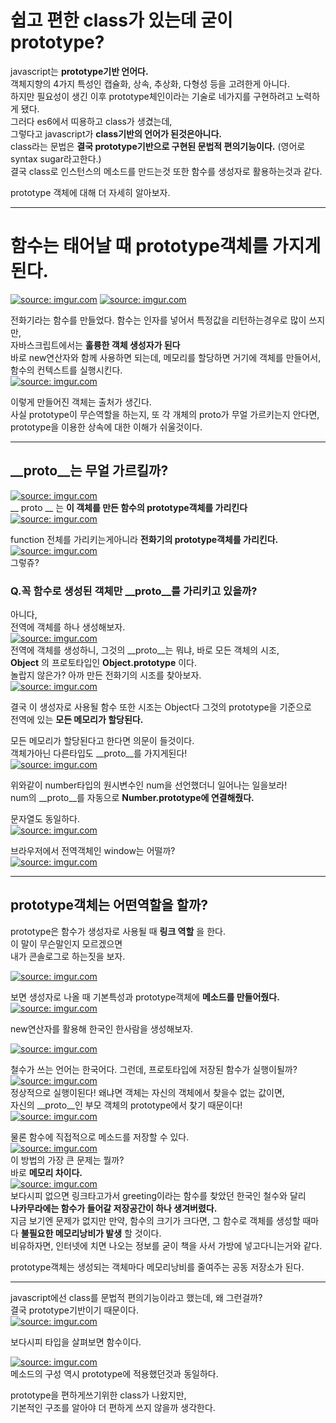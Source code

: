 # 쉽고 편한 class가 있는데 굳이 prototype?
javascript는 __prototype기반 언어다.__  
객체지향의 4가지 특성인 캡슐화, 상속, 추상화, 다형성 등을 고려한게 아니다.  
하지만 필요성이 생긴 이후 prototype체인이라는 기술로 네가지를 구현하려고 노력하게 됐다.  
그러다 es6에서 띠용하고 class가 생겼는데,  
그렇다고 javascript가 __class기반의 언어가 된것은아니다.__  
class라는 문법은 __결국 prototype기반으로 구현된 문법적 편의기능이다.__ (영어로 syntax sugar라고한다.)  
결국 class로 인스턴스의 메소드를 만드는것 또한 함수를 생성자로 활용하는것과 같다.  

prototype 객체에 대해 더 자세히 알아보자.
___
# 함수는 태어날 때 prototype객체를 가지게된다.  
<a href="https://imgur.com/7PI2pXb"><img src="https://i.imgur.com/7PI2pXb.png" title="source: imgur.com" /></a>
<a href="https://imgur.com/bBGvqaD"><img src="https://i.imgur.com/bBGvqaD.png" title="source: imgur.com" /></a>  

전화기라는 함수를 만들었다. 함수는 인자를 넣어서 특정값을 리턴하는경우로 많이 쓰지만,  
자바스크립트에서는 __훌륭한 객체 생성자가 된다__  
바로 new연산자와 함께 사용하면 되는데, 메모리를 할당하면 거기에 객체를 만들어서,  
함수의 컨텍스트를 실행시킨다.  
<a href="https://imgur.com/e9xA5vU"><img src="https://i.imgur.com/e9xA5vU.png" title="source: imgur.com" /></a>  
  
이렇게 만들어진 객체는 출처가 생긴다.  
사실 prototype이 무슨역할을 하는지, 또 각 개체의 proto가 무얼 가르키는지 안다면,  
prototype을 이용한 상속에 대한 이해가 쉬울것이다.  
___
## __proto__는 무얼 가르킬까?
<a href="https://imgur.com/Lj68SJH"><img src="https://i.imgur.com/Lj68SJH.png" title="source: imgur.com" /></a>  
__ proto __ 는 __이 객체를 만든 함수의 prototype객체를 가리킨다__  
<a href="https://imgur.com/qD2M7K5"><img src="https://i.imgur.com/qD2M7K5.png" title="source: imgur.com" /></a> 

function 전체를 가리키는게아니라 __전화기의 prototype객체를 가리킨다.__  
<a href="https://imgur.com/75YoLLe"><img src="https://i.imgur.com/75YoLLe.png" title="source: imgur.com" /></a>  
그렇쥬?  
  
### Q.꼭 함수로 생성된 객체만 __proto__를 가리키고 있을까?  
아니다,  
전역에 객체를 하나 생성해보자.  
<a href="https://imgur.com/UyFbzPV"><img src="https://i.imgur.com/UyFbzPV.png" title="source: imgur.com" /></a>  
전역에 객체를 생성하니, 그것의 __proto__는 뭐냐, 바로 모든 객체의 시조,  
__Object__ 의 프로토타입인 __Object.prototype__ 이다.  
놀랍지 않은가? 아까 만든 전화기의 시조를 찾아보자.  
<a href="https://imgur.com/kr8vvwT"><img src="https://i.imgur.com/kr8vvwT.png" title="source: imgur.com" /></a>  

결국 이 생성자로 사용될 함수 또한 시조는 Object다 그것의 prototype을 기준으로  
전역에 있는 __모든 메모리가 할당된다.__  
  
모든 메모리가 할당된다고 한다면 의문이 들것이다.  
객체가아닌 다른타입도 __proto__를 가지게된다!  
<a href="https://imgur.com/4g0cUGT"><img src="https://i.imgur.com/4g0cUGT.png" title="source: imgur.com" /></a>  

위와같이 number타입의 원시변수인 num을 선언했더니 일어나는 일을보라!  
num의 __proto__를 자동으로 __Number.prototype에 연결해줬다.__  
  
문자열도 동일하다.  
<a href="https://imgur.com/dzQ6dw0"><img src="https://i.imgur.com/dzQ6dw0.png" title="source: imgur.com" /></a>  
  
브라우저에서 전역객체인 window는 어떨까?  
<a href="https://imgur.com/zsvXmrT"><img src="https://i.imgur.com/zsvXmrT.png" title="source: imgur.com" /></a>  
___

## prototype객체는 어떤역할을 할까?  
prototype은 함수가 생성자로 사용될 때 __링크 역할__ 을 한다.  
이 말이 무슨말인지 모르겠으면  
내가 콘솔로그로 하는짓을 보자.  

<a href="https://imgur.com/J4D8Yxw"><img src="https://i.imgur.com/J4D8Yxw.png" title="source: imgur.com" /></a>  
  
보면 생성자로 나올 때 기본특성과 prototype객체에 __메소드를 만들어줬다.__  
<a href="https://imgur.com/FXEeNcs"><img src="https://i.imgur.com/FXEeNcs.png" title="source: imgur.com" /></a>  
  
new연산자를 활용해 한국인 한사람을 생성해보자.  

<a href="https://imgur.com/so9NEBz"><img src="https://i.imgur.com/so9NEBz.png" title="source: imgur.com" /></a>  
  
철수가 쓰는 언어는 한국어다. 그런데, 프로토타입에 저장된 함수가 실행이될까?  
<a href="https://imgur.com/fc83tjE"><img src="https://i.imgur.com/fc83tjE.png" title="source: imgur.com" /></a>  
정상적으로 실행이된다! 왜냐면 객체는 자신의 객체에서 찾을수 없는 값이면,  
자신의 __proto__인 부모 객체의 prototype에서 찾기 때문이다!  
<a href="https://imgur.com/GnVIrPH"><img src="https://i.imgur.com/GnVIrPH.png" title="source: imgur.com" /></a>  

물론 함수에 직접적으로 메소드를 저장할 수 있다.  
<a href="https://imgur.com/g8pfUcS"><img src="https://i.imgur.com/g8pfUcS.png" title="source: imgur.com" /></a>  
이 방법의 가장 큰 문제는 뭘까?  
바로 __메모리 차이다.__  
<a href="https://imgur.com/GemLb4f"><img src="https://i.imgur.com/GemLb4f.png" title="source: imgur.com" /></a>  
보다시피 없으면 링크타고가서 greeting이라는 함수를 찾았던 한국인 철수와 달리  
__나카무라에는 함수가 들어갈 저장공간이 하나 생겨버렸다.__  
지금 보기엔 문제가 없지만 만약, 함수의 크기가 크다면, 그 함수로 객체를 생성할 때마다 __불필요한 메모리낭비가 발생__ 할 것이다.  
비유하자면, 인터넷에 치면 나오는 정보를 굳이 책을 사서 가방에 넣고다니는거와 같다.  

prototype객체는 생성되는 객체마다 메모리낭비를 줄여주는 공동 저장소가 된다.
___  
javascript에선 class를 문법적 편의기능이라고 했는데, 왜 그런걸까?  
결국 prototype기반이기 때문이다.  
<a href="https://imgur.com/bQIJ4dV"><img src="https://i.imgur.com/bQIJ4dV.png" title="source: imgur.com" /></a>  
  
보다시피 타입을 살펴보면 함수이다.  

<a href="https://imgur.com/YNYqaqF"><img src="https://i.imgur.com/YNYqaqF.png" title="source: imgur.com" /></a>  
메소드의 구성 역시 prototype에 적용했던것과 동일하다.  
  
prototype을 편하게쓰기위한 class가 나왔지만,  
기본적인 구조를 알아야 더 편하게 쓰지 않을까 생각한다.